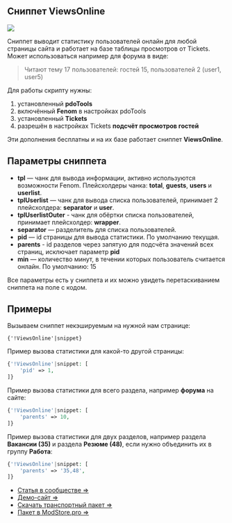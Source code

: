 ## Сниппет ViewsOnline

[![](https://file.modx.pro/files/8/f/b/8fbfa1707d51a469803adaad32ef40d1s.jpg)](https://file.modx.pro/files/8/f/b/8fbfa1707d51a469803adaad32ef40d1.jpg)

Cниппет выводит статистику пользователей онлайн для любой страницы сайта и работает на базе таблицы просмотров от Tickets.
Может использоваться например для форума в виде:
> Читают тему 17 пользователей: гостей 15, пользователей 2 (user1, user5)

Для работы скрипту нужны:

1. установленный **pdoTools**
2. включённый **Fenom** в настройках pdoTools
3. установленный **Tickets**
4. разрешён в настройках Tickets **подсчёт просмотров гостей**

Эти дополнения бесплатны и на их базе работает сниппет **ViewsOnline**.

## Параметры сниппета

* **tpl** — чанк для вывода информации, активно используются возможности Fenom. Плейсхолдеры чанка: **total**, **guests**, **users** и **userlist**.
* **tplUserlist** — чанк для вывода списка пользователей, принимает 2 плейсхолдера: **separator** и **user**.
* **tplUserlistOuter** - чанк для обёртки списка пользователей, принимает плейсхолдер: **wrapper**.</li>
* **separator** — разделитель для списка пользователей.
* **pid** — id страницы для вывода статистики. По умолчанию текущая.
* **parents** - id разделов через запятую для подсчёта значений всех страниц, исключает параметр **pid**
* **min** — количество минут, в течении которых пользователь считается онлайн. По умолчанию: 15

Все параметры есть у сниппета и их можно увидеть перетаскиванием сниппета на поле с кодом.

## Примеры

Вызываем сниппет некэшируемым на нужной нам странице:

```{'!ViewsOnline'|snippet}```

Пример вызова статистики для какой-то другой страницы:

```php
{'!ViewsOnline'|snippet: [
    'pid' => 1,
]}
```

Пример вызова статистики для всего раздела, например **форума** на сайте:

```php
{'!ViewsOnline'|snippet: [
    'parents' => 10,
]}
```

Пример вызова статистики для двух разделов, например раздела **Вакансии (35)** и раздела **Резюме (48)**, если нужно объединить их в группу **Работа**:

```php
{'!ViewsOnline'|snippet: [
    'parents' => '35,48',
]}
```

* [Статья в сообществе =>][0]
* [Демо-сайт =>][1]
* [Скачать транспортный пакет =>][2]
* [Пакет в ModStore.pro =>][3]

[0]: https://modx.pro/solutions/9778-output-users-online-for-a-specific-page/
[1]: https://demo.bazstudio.com
[2]: https://demo.bazstudio.com/assets/files/viewsonline-1.0.1-beta1.transport.zip
[3]: https://modstore.pro/packages/users/viewsonline
